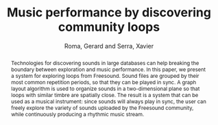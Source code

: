 --- 
title: "Music performance by discovering community loops" 
abstract: "Technologies for discovering sounds in large databases can help breaking the boundary between exploration and music performance. In this paper, we present a system for exploring loops from Freesound. Sound files are grouped by their most common repetition periods, so that they can be played in sync. A graph layout algorithm is used to organize sounds in a two-dimensional plane so that loops with similar timbre are spatially close. The result is a system that can be used as a musical instrument: since sounds will always play in sync, the user can freely explore the variety of sounds uploaded by the Freesound community, while continuously producing a rhythmic music stream." 
address: "Paris" 
author: "Roma, Gerard and Serra, Xavier"
webAuthor: "Christian Baumann, Johanna Friederike, Jan-Torsten Milde" 
booktitle: "Proceedings of the International Web Audio Conference" 
editor: "Goldszmidt, Samuel and Schnell, Norbert and Saiz, Victor and Matuszewski, Benjamin" 
month: "Proceedings of the International Web Audio Conference"
pages: "1-4" 
publisher: "IRCAM" 
series: "WAC '18"
track: "Paper"  
year: "2015" 
id: "2015_39" 
tags: year2015
media: none 
pdflink: /_data/papers/pdf/2015/2015_39.pdf
ISSN: 2663-5844
---